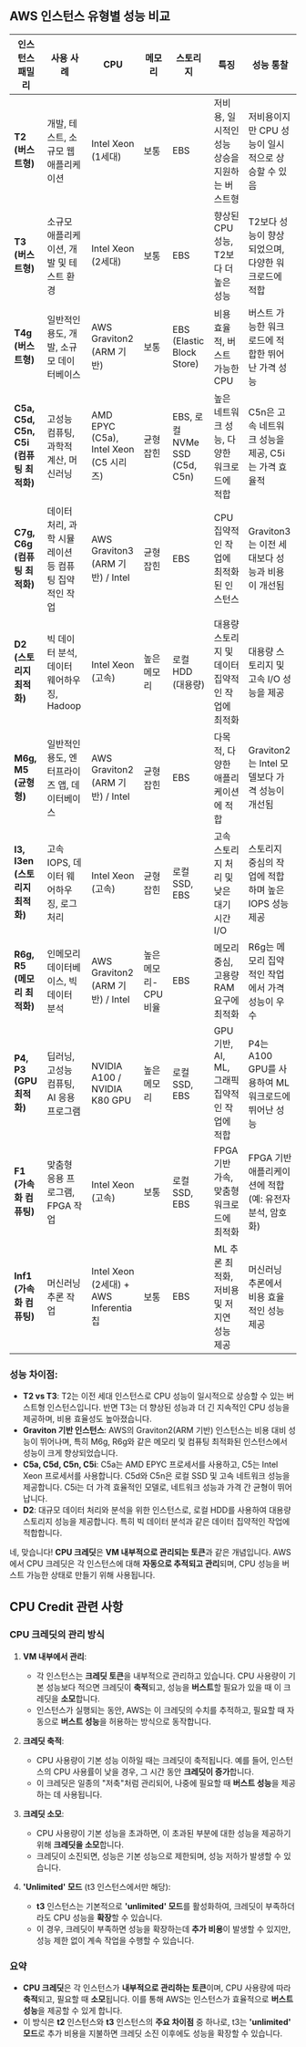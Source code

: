 ## AWS 인스턴스 유형별 성능 비교

| **인스턴스 패밀리**   | **사용 사례**                                 | **CPU**                             | **메모리**                          | **스토리지**                      | **특징**                                        | **성능 통찰**                                         |
|-----------------------|---------------------------------------------|-------------------------------------|-------------------------------------|-----------------------------------|-------------------------------------------------|-----------------------------------------------------|
| **T2 (버스트형)**     | 개발, 테스트, 소규모 웹 애플리케이션         | Intel Xeon (1세대)                  | 보통                               | EBS                               | 저비용, 일시적인 성능 상승을 지원하는 버스트형   | 저비용이지만 CPU 성능이 일시적으로 상승할 수 있음 |
| **T3 (버스트형)**     | 소규모 애플리케이션, 개발 및 테스트 환경      | Intel Xeon (2세대)                  | 보통                               | EBS                               | 향상된 CPU 성능, T2보다 더 높은 성능              | T2보다 성능이 향상되었으며, 다양한 워크로드에 적합 |
| **T4g (버스트형)**    | 일반적인 용도, 개발, 소규모 데이터베이스     | AWS Graviton2 (ARM 기반)            | 보통                               | EBS (Elastic Block Store)         | 비용 효율적, 버스트 가능한 CPU                   | 버스트 가능한 워크로드에 적합한 뛰어난 가격 성능 |
| **C5a, C5d, C5n, C5i (컴퓨팅 최적화)** | 고성능 컴퓨팅, 과학적 계산, 머신러닝            | AMD EPYC (C5a), Intel Xeon (C5 시리즈) | 균형 잡힌                          | EBS, 로컬 NVMe SSD (C5d, C5n)     | 높은 네트워크 성능, 다양한 워크로드에 적합       | C5n은 고속 네트워크 성능을 제공, C5i는 가격 효율적 |
| **C7g, C6g (컴퓨팅 최적화)** | 데이터 처리, 과학 시뮬레이션 등 컴퓨팅 집약적인 작업 | AWS Graviton3 (ARM 기반) / Intel  | 균형 잡힌                          | EBS                               | CPU 집약적인 작업에 최적화된 인스턴스           | Graviton3는 이전 세대보다 성능과 비용이 개선됨 |
| **D2 (스토리지 최적화)** | 빅 데이터 분석, 데이터 웨어하우징, Hadoop     | Intel Xeon (고속)                   | 높은 메모리                        | 로컬 HDD (대용량)                 | 대용량 스토리지 및 데이터 집약적인 작업에 최적화  | 대용량 스토리지 및 고속 I/O 성능을 제공 |
| **M6g, M5 (균형형)**  | 일반적인 용도, 엔터프라이즈 앱, 데이터베이스  | AWS Graviton2 (ARM 기반) / Intel  | 균형 잡힌                          | EBS                               | 다목적, 다양한 애플리케이션에 적합               | Graviton2는 Intel 모델보다 가격 성능이 개선됨 |
| **I3, I3en (스토리지 최적화)** | 고속 IOPS, 데이터 웨어하우징, 로그 처리      | Intel Xeon (고속)                   | 균형 잡힌                          | 로컬 SSD, EBS                    | 고속 스토리지 처리 및 낮은 대기 시간 I/O          | 스토리지 중심의 작업에 적합하며 높은 IOPS 성능 제공 |
| **R6g, R5 (메모리 최적화)** | 인메모리 데이터베이스, 빅 데이터 분석        | AWS Graviton2 (ARM 기반) / Intel  | 높은 메모리-CPU 비율                | EBS                               | 메모리 중심, 고용량 RAM 요구에 최적화            | R6g는 메모리 집약적인 작업에서 가격 성능이 우수 |
| **P4, P3 (GPU 최적화)** | 딥러닝, 고성능 컴퓨팅, AI 응용 프로그램        | NVIDIA A100 / NVIDIA K80 GPU        | 높은 메모리                        | 로컬 SSD, EBS                    | GPU 기반, AI, ML, 그래픽 집약적인 작업에 적합     | P4는 A100 GPU를 사용하여 ML 워크로드에 뛰어난 성능 |
| **F1 (가속화 컴퓨팅)** | 맞춤형 응용 프로그램, FPGA 작업               | Intel Xeon (고속)                   | 보통                               | 로컬 SSD, EBS                    | FPGA 기반 가속, 맞춤형 워크로드에 최적화           | FPGA 기반 애플리케이션에 적합 (예: 유전자 분석, 암호화) |
| **Inf1 (가속화 컴퓨팅)** | 머신러닝 추론 작업                           | Intel Xeon (2세대) + AWS Inferentia 칩 | 보통                               | EBS                               | ML 추론 최적화, 저비용 및 저지연 성능 제공       | 머신러닝 추론에서 비용 효율적인 성능 제공 |

### 성능 차이점:
- **T2 vs T3**: T2는 이전 세대 인스턴스로 CPU 성능이 일시적으로 상승할 수 있는 버스트형 인스턴스입니다. 반면 T3는 더 향상된 성능과 더 긴 지속적인 CPU 성능을 제공하며, 비용 효율성도 높아졌습니다.
- **Graviton 기반 인스턴스**: AWS의 Graviton2(ARM 기반) 인스턴스는 비용 대비 성능이 뛰어나며, 특히 M6g, R6g와 같은 메모리 및 컴퓨팅 최적화된 인스턴스에서 성능이 크게 향상되었습니다.
- **C5a, C5d, C5n, C5i**: C5a는 AMD EPYC 프로세서를 사용하고, C5는 Intel Xeon 프로세서를 사용합니다. C5d와 C5n은 로컬 SSD 및 고속 네트워크 성능을 제공합니다. C5i는 더 가격 효율적인 모델로, 네트워크 성능과 가격 간 균형이 뛰어납니다.
- **D2**: 대규모 데이터 처리와 분석을 위한 인스턴스로, 로컬 HDD를 사용하여 대용량 스토리지 성능을 제공합니다. 특히 빅 데이터 분석과 같은 데이터 집약적인 작업에 적합합니다.

네, 맞습니다! **CPU 크레딧**은 **VM 내부적으로 관리되는 토큰**과 같은 개념입니다. AWS에서 CPU 크레딧은 각 인스턴스에 대해 **자동으로 추적되고 관리**되며, CPU 성능을 버스트 가능한 상태로 만들기 위해 사용됩니다.


## CPU Credit 관련 사항 

### CPU 크레딧의 관리 방식
1. **VM 내부에서 관리**: 
   - 각 인스턴스는 **크레딧 토큰**을 내부적으로 관리하고 있습니다. CPU 사용량이 기본 성능보다 적으면 크레딧이 **축적**되고, 성능을 **버스트**할 필요가 있을 때 이 크레딧을 **소모**합니다.
   - 인스턴스가 실행되는 동안, AWS는 이 크레딧의 수치를 추적하고, 필요할 때 자동으로 **버스트 성능**을 허용하는 방식으로 동작합니다.

2. **크레딧 축적**:
   - CPU 사용량이 기본 성능 이하일 때는 크레딧이 축적됩니다. 예를 들어, 인스턴스의 CPU 사용률이 낮을 경우, 그 시간 동안 **크레딧이 증가**합니다.
   - 이 크레딧은 일종의 "저축"처럼 관리되어, 나중에 필요할 때 **버스트 성능**을 제공하는 데 사용됩니다.

3. **크레딧 소모**:
   - CPU 사용량이 기본 성능을 초과하면, 이 초과된 부분에 대한 성능을 제공하기 위해 **크레딧을 소모**합니다.
   - 크레딧이 소진되면, 성능은 기본 성능으로 제한되며, 성능 저하가 발생할 수 있습니다.

4. **'Unlimited' 모드** (t3 인스턴스에서만 해당):
   - **t3** 인스턴스는 기본적으로 **'unlimited' 모드**를 활성화하여, 크레딧이 부족하더라도 CPU 성능을 **확장**할 수 있습니다.
   - 이 경우, 크레딧이 부족하면 성능을 확장하는데 **추가 비용**이 발생할 수 있지만, 성능 제한 없이 계속 작업을 수행할 수 있습니다.

### 요약
- **CPU 크레딧**은 각 인스턴스가 **내부적으로 관리하는 토큰**이며, CPU 사용량에 따라 **축적**되고, 필요할 때 **소모**됩니다. 이를 통해 AWS는 인스턴스가 효율적으로 **버스트 성능**을 제공할 수 있게 합니다.
- 이 방식은 **t2** 인스턴스와 **t3** 인스턴스의 **주요 차이점** 중 하나로, t3는 **'unlimited' 모드**로 추가 비용을 지불하면 크레딧 소진 이후에도 성능을 확장할 수 있습니다.
